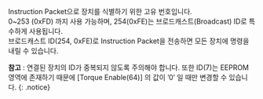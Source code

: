 Instruction Packet으로 장치를 식별하기 위한 고유 번호입니다.  
0~253 (0xFD) 까지 사용 가능하며, 254(0xFE)는 브로드캐스트(Broadcast) ID로 특수하게 사용됩니다.  
브로드캐스트 ID(254, 0xFE)로 Instruction Packet을 전송하면 모든 장치에 명령을 내릴 수 있습니다.

**참고** : 연결된 장치의 ID가 중복되지 않도록 주의해야 합니다. 또한 ID(7)는 EEPROM 영역에 존재하기 때문에 [Torque Enable(64)] 의 값이 ’0’ 일 때만 변경할 수 있습니다.
{: .notice}
